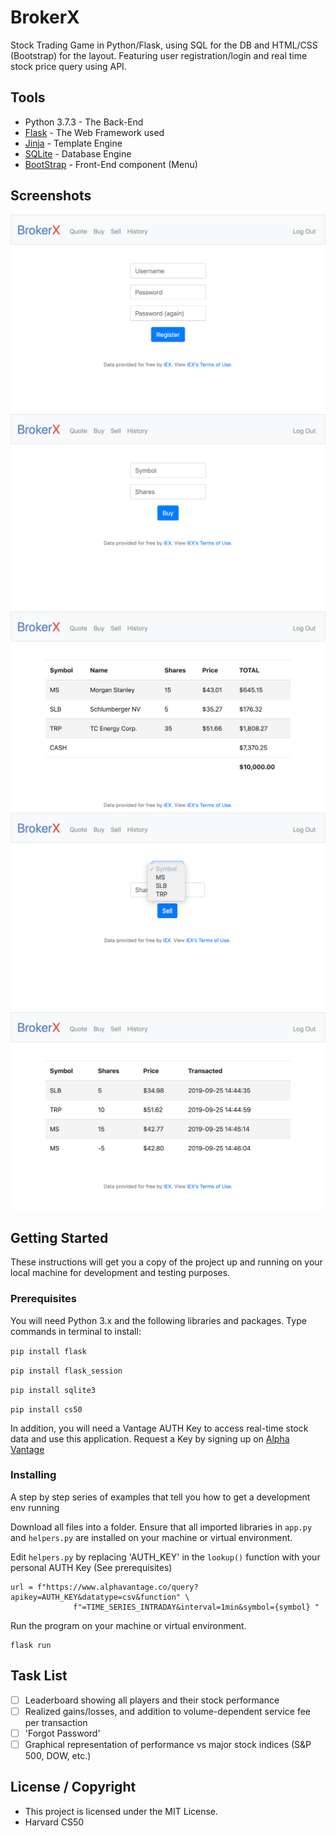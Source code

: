 # BrokerX
Stock Trading Game in Python/Flask, using SQL for the DB and HTML/CSS (Bootstrap) for the layout. 
Featuring user registration/login and real time stock price query using API.

## Tools 

* Python 3.7.3 - The Back-End
* [Flask](http://flask.palletsprojects.com/en/1.1.x/) - The Web Framework used
* [Jinja](https://www.palletsprojects.com/p/jinja/) - Template Engine
* [SQLite](https://www.sqlite.org/index.html) - Database Engine
* [BootStrap](https://getbootstrap.com/) - Front-End component (Menu)

## Screenshots

![Register](https://github.com/karimbounekhla/brokerX/blob/master/screenshots/1register.png)
![Buy](https://github.com/karimbounekhla/brokerX/blob/master/screenshots/6buy.png)
![Main](https://github.com/karimbounekhla/brokerX/blob/master/screenshots/9main.png)
![Sell](https://github.com/karimbounekhla/brokerX/blob/master/screenshots/8sell.png)
![History](https://github.com/karimbounekhla/brokerX/blob/master/screenshots/7history.png)

## Getting Started

These instructions will get you a copy of the project up and running on your local machine for development and testing purposes. 

### Prerequisites

You will need Python 3.x and the following libraries and packages. Type commands in terminal to install:

`pip install flask`

`pip install flask_session`

`pip install sqlite3`

`pip install cs50`

In addition, you will need a Vantage AUTH Key to access real-time stock data and use this application. 
Request a Key by signing up on [Alpha Vantage](https://www.alphavantage.co/)

### Installing

A step by step series of examples that tell you how to get a development env running

Download all files into a folder. Ensure that all imported libraries in `app.py` and `helpers.py` are 
installed on your machine or virtual environment.

Edit `helpers.py` by replacing 'AUTH_KEY' in the `lookup()` function with your personal AUTH Key (See prerequisites)

```
url = f"https://www.alphavantage.co/query?apikey=AUTH_KEY&datatype=csv&function" \
              f"=TIME_SERIES_INTRADAY&interval=1min&symbol={symbol} "
```

Run the program on your machine or virtual environment.

```
flask run
```

## Task List

- [ ] Leaderboard showing all players and their stock performance
- [ ] Realized gains/losses, and addition to volume-dependent service fee per transaction
- [ ] 'Forgot Password'
- [ ] Graphical representation of performance vs major stock indices (S&P 500, DOW, etc.)

## License / Copyright

* This project is licensed under the MIT License.
* Harvard CS50 
